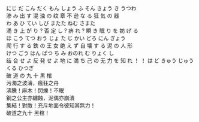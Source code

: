 にじ		だ		こん	だく		もん	しょう		ふ	そん			きょう	き		うつわ						
渗	み	出	す	混	浊	の	纹	章	 	不	逊	な	る	狂	気	の	器	 					
わ		あ				ひ	てい			しび			またた			ねむ				さまた			
涌	き	上	が	り	?	否	定	し	?	痹	れ	?	瞬	き	 	眠	り	を	 	妨	げ	る	
ほ	こう			てつ		おう	じょ		た			じ	かい				どろ		にん	ぎょう			
爬	行	す	る	鉄	の	王	女	 	绝	え	ず	自	壊	す	る	 	泥	の	人	形			
けつ	ごう				はん	ぱつ				ち		み			おのれ		む	りょく		し			
结	合	せ	よ	 	反	発	せ	よ	 	地	に	満	ち	 	己	の	无	力	を	知	れ	！	！
は	ど		きゅう	じゅう		くる	ひつぎ																
破	道	の	九	十	 	黒	棺																
污濁之波濤，瘋狂之舟																							
沸騰！麻木！閃爍！不眠																							
鋼之公主亦繡蝕，泥偶亦崩潰																							
集結！對敵！充斥地面令彼知其無力！																							
破道之九十 黑棺！																							